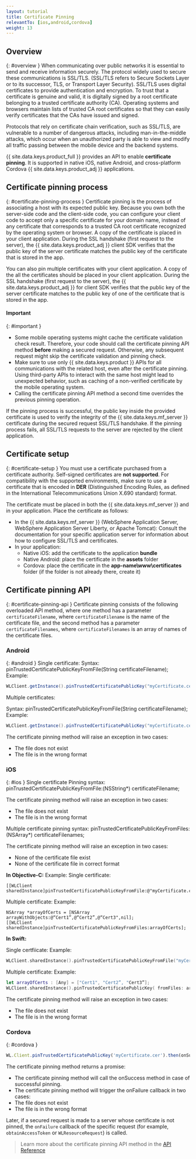 ```yaml
---
layout: tutorial
title: Certificate Pinning
relevantTo: [ios,android,cordova]
weight: 13
---
```

<!-- NLS_CHARSET=UTF-8 -->
## Overview
{: #overview }
When communicating over public networks it is essential to send and receive information securely. The protocol widely used to secure these communications is SSL/TLS. (SSL/TLS refers to Secure Sockets Layer or to its successor, TLS, or Transport Layer Security). SSL/TLS uses digital certificates to provide authentication and encryption. To trust that a certificate is genuine and valid, it is digitally signed by a root certificate belonging to a trusted certificate authority (CA). Operating systems and browsers maintain lists of trusted CA root certificates so that they can easily verify certificates that the CAs have issued and signed.

Protocols that rely on certificate chain verification, such as SSL/TLS, are vulnerable to a number of dangerous attacks, including man-in-the-middle attacks, which occur when an unauthorized party is able to view and modify all traffic passing between the mobile device and the backend systems.

{{ site.data.keys.product_full }} provides an API to enable **certificate pinning**. It is supported in native iOS, native Android, and cross-platform Cordova {{ site.data.keys.product_adj }} applications.

## Certificate pinning process
{: #certificate-pinning-process }
Certificate pinning is the process of associating a host with its expected public key. Because you own both the server-side code and the client-side code, you can configure your client code to accept only a specific certificate for your domain name, instead of any certificate that corresponds to a trusted CA root certificate recognized by the operating system or browser.
A copy of the certificate is placed in your client application. During the SSL handshake (first request to the server), the {{ site.data.keys.product_adj }} client SDK verifies that the public key of the server certificate matches the public key of the certificate that is stored in the app.

You can also pin multiple certificates with your client application. A copy of the all the certificates should be placed in your client application. During the SSL handshake (first request to the server), the {{ site.data.keys.product_adj }} for client SDK verifies that the public key of the server certificate matches to the public key of one of the certificate that is stored in the app.

#### Important
{: #important }
* Some mobile operating systems might cache the certificate validation check result. Therefore, your code should call the certificate pinning API method **before** making a secured request. Otherwise, any subsequent request might skip the certificate validation and pinning check.
* Make sure to use only {{ site.data.keys.product }} APIs for all communications with the related host, even after the certificate pinning. Using third-party APIs to interact with the same host might lead to unexpected behavior, such as caching of a non-verified certificate by the mobile operating system.
* Calling the certificate pinning API method a second time overrides the previous pinning operation.

If the pinning process is successful, the public key inside the provided certificate is used to verify the integrity of the {{ site.data.keys.mf_server }} certificate during the secured request SSL/TLS handshake. If the pinning process fails, all SSL/TLS requests to the server are rejected by the client application.

## Certificate setup
{: #certificate-setup }
You must use a certificate purchased from a certificate authority. Self-signed certificates are **not supported**. For compatibility with the supported environments, make sure to use a certificate that is encoded in **DER** (Distinguished Encoding Rules, as defined in the International Telecommunications Union X.690 standard) format.

The certificate must be placed in both the {{ site.data.keys.mf_server }} and in your application. Place the certificate as follows:

* In the {{ site.data.keys.mf_server }} (WebSphere  Application Server, WebSphere Application Server Liberty, or Apache Tomcat): Consult the documentation for your specific application server for information about how to configure SSL/TLS and certificates.
* In your application:
    - Native iOS: add the certificate to the application **bundle**
    - Native Android: place the certificate in the **assets** folder
    - Cordova: place the certificate in the **app-name\www\certificates** folder (if the folder is not already there, create it)

## Certificate pinning API
{: #certificate-pinning-api }
Certificate pinning consists of the following overloaded API method, where one method has a parameter `certificateFilename`, where `certificateFilename` is the name of the certificate file, and the second method has a parameter `certificateFilenames`, where `certificateFilenames` is an array of names of the certificate files.

### Android
{: #android }
Single certificate:
Syntax:
pinTrustedCertificatePublicKeyFromFile(String certificateFilename);
Example:
```java
WLClient.getInstance().pinTrustedCertificatePublicKey("myCertificate.cer");
```
Multiple certificates:

Syntax:
pinTrustedCertificatePublicKeyFromFile(String certificateFilename);
Example:
```java
WLClient.getInstance().pinTrustedCertificatePublicKey("myCertificate.cer","myCertificate1.cer");
```
The certificate pinning method will raise an exception in two cases:
* The file does not exist
* The file is in the wrong format


### iOS
{: #ios }
Single certificate Pinning syntax:
pinTrustedCertificatePublicKeyFromFile:(NSString*) certificateFilename;

The certificate pinning method will raise an exception in two cases:
* The file does not exist
* The file is in the wrong format

Multiple certificate pinning syntax:
pinTrustedCertificatePublicKeyFromFiles:(NSArray*) certificateFilenames;

The certificate pinning method will raise an exception in two cases:
* None of the certificate file exist
* None of the certificate file in correct format

**In Objective-C:**
Example:
Single certificate:
```objc
[[WLClient sharedInstance]pinTrustedCertificatePublicKeyFromFile:@"myCertificate.cer"];

```
Multiple certificate:
Example:
```objc
NSArray *arrayOfCerts = [NSArray arrayWithObjects:@“Cert1”,@“Cert2”,@“Cert3",nil];
[[WLClient sharedInstance]pinTrustedCertificatePublicKeyFromFiles:arrayOfCerts];
```

**In Swift:**

Single certfiicate:
Example:
```swift
WLClient.sharedInstance().pinTrustedCertificatePublicKeyFromFile("myCertificate.cer")
```
Multiple certificate:
Example:
```swift
let arrayOfCerts : [Any] = ["Cert1", "Cert2”, "Cert3”];
WLClient.sharedInstance().pinTrustedCertificatePublicKey( fromFiles: arrayOfCerts)
```

The certificate pinning method will raise an exception in two cases:

* The file does not exist
* The file is in the wrong format

### Cordova
{: #cordova }
```javascript
WL.Client.pinTrustedCertificatePublicKey('myCertificate.cer').then(onSuccess,onFailure);

```

The certificate pinning method returns a promise:

* The certificate pinning method will call the onSuccess method in case of successful pinning.
* The certificate pinning method will trigger the onFailure callback in two cases:
* The file does not exist
* The file is in the wrong format

Later, if a secured request is made to a server whose certificate is not pinned, the `onFailure` callback of the specific request (for example, `obtainAccessToken` or `WLResourceRequest`) is called.

> Learn more about the certificate pinning API method in the [API Reference](../../api/client-side-api/)
